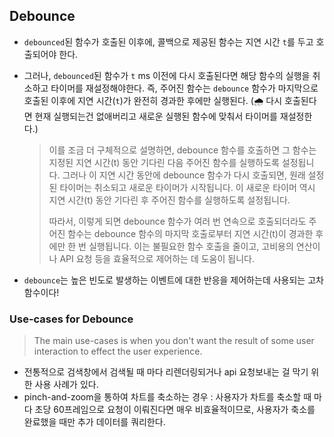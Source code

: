 ## Debounce

- `debounced`된 함수가 호출된 이후에, 콜백으로 제공된 함수는 지연 시간 `t`를 두고 호출되어야 한다.
- 그러나, `debounced`된 함수가 `t` ms 이전에 다시 호출된다면 해당 함수의 실행을 취소하고 타이머를 재설정해야한다.
  즉, 주어진 함수는 `debounce` 함수가 마지막으로 호출된 이후에 지연 시간(`t`)가 완전히 경과한 후에만 실행된다.
  (🌧️ 다시 호출된다면 현재 실행되는건 없애버리고 새로운 실행된 함수에 맞춰서 타이머를 재설정한다.)

  > 이를 조금 더 구체적으로 설명하면, debounce 함수를 호출하면 그 함수는 지정된 지연 시간(t) 동안 기다린 다음 주어진 함수를 실행하도록 설정됩니다. 그러나 이 지연 시간 동안에 debounce 함수가 다시 호출되면, 원래 설정된 타이머는 취소되고 새로운 타이머가 시작됩니다. 이 새로운 타이머 역시 지연 시간(t) 동안 기다린 후 주어진 함수를 실행하도록 설정됩니다.
  >
  > 따라서, 이렇게 되면 debounce 함수가 여러 번 연속으로 호출되더라도 주어진 함수는 debounce 함수의 마지막 호출로부터 지연 시간(t)이 경과한 후에만 한 번 실행됩니다. 이는 불필요한 함수 호출을 줄이고, 고비용의 연산이나 API 요청 등을 효율적으로 제어하는 데 도움이 됩니다.

- `debounce`는 높은 빈도로 발생하는 이벤트에 대한 반응을 제어하는데 사용되는 고차함수이다!

### Use-cases for Debounce

> The main use-cases is when you don't want the result of some user interaction to effect the user experience.

- 전통적으로 검색창에서 검색될 때 마다 리렌더링되거나 api 요청보내는 걸 막기 위한 사용 사례가 있다.
- pinch-and-zoom을 통하여 차트를 축소하는 경우 :
  사용자가 차트를 축소할 때 마다 초당 60프레임으로 요청이 이뤄진다면 매우 비효율적이므로, 사용자가 축소를 완료했을 때만 추가 데이터를 쿼리한다.

